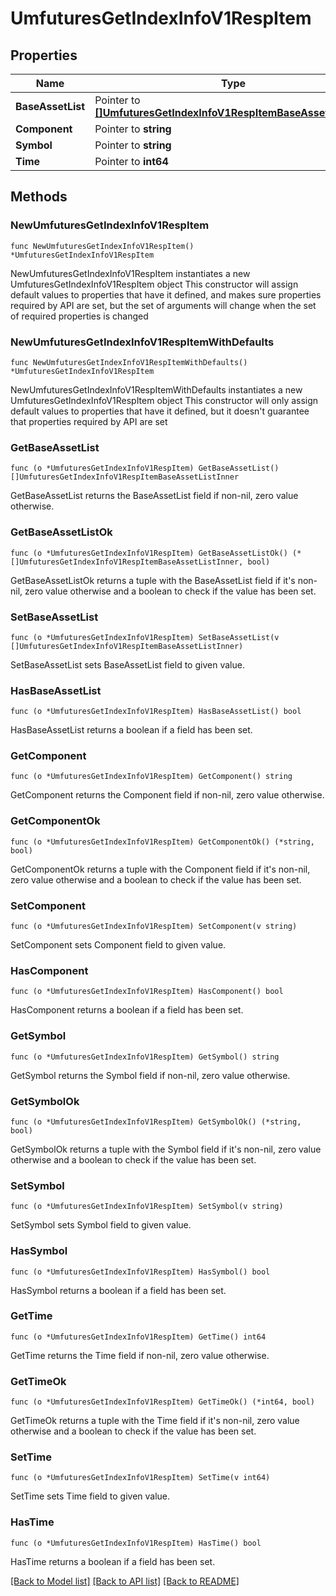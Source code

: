 # UmfuturesGetIndexInfoV1RespItem

## Properties

Name | Type | Description | Notes
------------ | ------------- | ------------- | -------------
**BaseAssetList** | Pointer to [**[]UmfuturesGetIndexInfoV1RespItemBaseAssetListInner**](UmfuturesGetIndexInfoV1RespItemBaseAssetListInner.md) |  | [optional] 
**Component** | Pointer to **string** |  | [optional] 
**Symbol** | Pointer to **string** |  | [optional] 
**Time** | Pointer to **int64** |  | [optional] 

## Methods

### NewUmfuturesGetIndexInfoV1RespItem

`func NewUmfuturesGetIndexInfoV1RespItem() *UmfuturesGetIndexInfoV1RespItem`

NewUmfuturesGetIndexInfoV1RespItem instantiates a new UmfuturesGetIndexInfoV1RespItem object
This constructor will assign default values to properties that have it defined,
and makes sure properties required by API are set, but the set of arguments
will change when the set of required properties is changed

### NewUmfuturesGetIndexInfoV1RespItemWithDefaults

`func NewUmfuturesGetIndexInfoV1RespItemWithDefaults() *UmfuturesGetIndexInfoV1RespItem`

NewUmfuturesGetIndexInfoV1RespItemWithDefaults instantiates a new UmfuturesGetIndexInfoV1RespItem object
This constructor will only assign default values to properties that have it defined,
but it doesn't guarantee that properties required by API are set

### GetBaseAssetList

`func (o *UmfuturesGetIndexInfoV1RespItem) GetBaseAssetList() []UmfuturesGetIndexInfoV1RespItemBaseAssetListInner`

GetBaseAssetList returns the BaseAssetList field if non-nil, zero value otherwise.

### GetBaseAssetListOk

`func (o *UmfuturesGetIndexInfoV1RespItem) GetBaseAssetListOk() (*[]UmfuturesGetIndexInfoV1RespItemBaseAssetListInner, bool)`

GetBaseAssetListOk returns a tuple with the BaseAssetList field if it's non-nil, zero value otherwise
and a boolean to check if the value has been set.

### SetBaseAssetList

`func (o *UmfuturesGetIndexInfoV1RespItem) SetBaseAssetList(v []UmfuturesGetIndexInfoV1RespItemBaseAssetListInner)`

SetBaseAssetList sets BaseAssetList field to given value.

### HasBaseAssetList

`func (o *UmfuturesGetIndexInfoV1RespItem) HasBaseAssetList() bool`

HasBaseAssetList returns a boolean if a field has been set.

### GetComponent

`func (o *UmfuturesGetIndexInfoV1RespItem) GetComponent() string`

GetComponent returns the Component field if non-nil, zero value otherwise.

### GetComponentOk

`func (o *UmfuturesGetIndexInfoV1RespItem) GetComponentOk() (*string, bool)`

GetComponentOk returns a tuple with the Component field if it's non-nil, zero value otherwise
and a boolean to check if the value has been set.

### SetComponent

`func (o *UmfuturesGetIndexInfoV1RespItem) SetComponent(v string)`

SetComponent sets Component field to given value.

### HasComponent

`func (o *UmfuturesGetIndexInfoV1RespItem) HasComponent() bool`

HasComponent returns a boolean if a field has been set.

### GetSymbol

`func (o *UmfuturesGetIndexInfoV1RespItem) GetSymbol() string`

GetSymbol returns the Symbol field if non-nil, zero value otherwise.

### GetSymbolOk

`func (o *UmfuturesGetIndexInfoV1RespItem) GetSymbolOk() (*string, bool)`

GetSymbolOk returns a tuple with the Symbol field if it's non-nil, zero value otherwise
and a boolean to check if the value has been set.

### SetSymbol

`func (o *UmfuturesGetIndexInfoV1RespItem) SetSymbol(v string)`

SetSymbol sets Symbol field to given value.

### HasSymbol

`func (o *UmfuturesGetIndexInfoV1RespItem) HasSymbol() bool`

HasSymbol returns a boolean if a field has been set.

### GetTime

`func (o *UmfuturesGetIndexInfoV1RespItem) GetTime() int64`

GetTime returns the Time field if non-nil, zero value otherwise.

### GetTimeOk

`func (o *UmfuturesGetIndexInfoV1RespItem) GetTimeOk() (*int64, bool)`

GetTimeOk returns a tuple with the Time field if it's non-nil, zero value otherwise
and a boolean to check if the value has been set.

### SetTime

`func (o *UmfuturesGetIndexInfoV1RespItem) SetTime(v int64)`

SetTime sets Time field to given value.

### HasTime

`func (o *UmfuturesGetIndexInfoV1RespItem) HasTime() bool`

HasTime returns a boolean if a field has been set.


[[Back to Model list]](../README.md#documentation-for-models) [[Back to API list]](../README.md#documentation-for-api-endpoints) [[Back to README]](../README.md)


